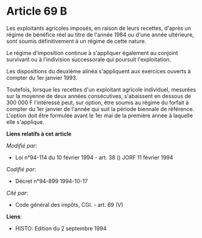 # Article 69 B

Les exploitants agricoles imposés, en raison de leurs recettes, d'après un régime de bénéfice réel au titre de l'année 1984
ou d'une année ultérieure, sont soumis définitivement à un régime de cette nature.

Le régime d'imposition continue à s'appliquer également au conjoint survivant ou à l'indivision successorale qui poursuit
l'exploitation.

Les dispositions du deuxième alinéa s'appliquent aux exercices ouverts à compter du 1er janvier 1993.

Toutefois, lorsque les recettes d'un exploitant agricole individuel, mesurées sur la moyenne de deux années consécutives,
s'abaissent en dessous de 300 000 F l'intéressé peut, sur option, être soumis au régime du forfait à compter du 1er janvier
de l'année qui suit la période biennale de référence. L'option doit être formulée avant le 1er mai de la première année à
laquelle elle s'applique.

**Liens relatifs à cet article**

_Modifié par_:

  - Loi n°94-114 du 10 février 1994 - art. 38 () JORF 11 février 1994

_Codifié par_:

  - Décret n°94-899 1994-10-17

_Cité par_:

  - Code général des impôts, CGI. - art. 69 (V)

**Liens**:

  - HISTO: Edition du 2 septembre 1994
